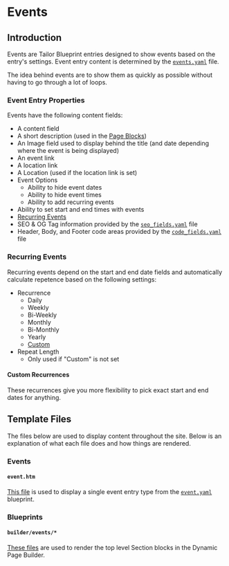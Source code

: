 # Events

## Introduction

Events are Tailor Blueprint entries designed to show events based on the entry's settings. Event entry content is determined by the [`events.yaml`](https://github.com/artistro08/tailor-starter/blob/main/seeds/blueprints/content/events/event.yaml) file.

The idea behind events are to show them as quickly as possible without having to go through a lot of loops.&#x20;

### Event Entry Properties

Events have the following content fields:

* A content field
* A short description (used in the [Page Blocks](pages/blocks/))
* An Image field used to display behind the title (and date depending where the event is being displayed)
* An event link
* A location link
* A Location (used if the location link is set)
* Event Options
  * Ability to hide event dates
  * Ability to hide event times
  * Ability to add recurring events
* Ability to set start and end times with events
* [Recurring Events](events.md#recurring-events)
* SEO & OG Tag information provided by the [`seo_fields.yaml`](https://github.com/artistro08/tailor-starter/blob/main/seeds/blueprints/content/mixins/builder/general\_options/seo\_fields.yaml) file
* Header, Body, and Footer code areas provided by the [`code_fields.yaml`](https://github.com/artistro08/tailor-starter/blob/main/seeds/blueprints/content/mixins/builder/general\_options/code\_fields.yaml) file

### Recurring Events

Recurring events depend on the start and end date fields and automatically calculate repetence based on the following settings:

* Recurrence
  * Daily
  * Weekly
  * Bi-Weekly
  * Monthly
  * Bi-Monthly
  * Yearly
  * [Custom](events.md#custom-recurrences)
* Repeat Length
  * &#x20;Only used if "Custom" is not set

#### Custom Recurrences

These recurrences give you more flexibility to pick exact start and end dates for anything.

## Template Files

The files below are used to display content throughout the site. Below is an explanation of what each file does and how things are rendered.&#x20;

### Events

#### `event.htm`

[This file](https://github.com/artistro08/tailor-starter/blob/main/pages/event.htm) is used to display a single event entry type from the [`event.yaml`](https://github.com/artistro08/tailor-starter/blob/main/seeds/blueprints/content/events/event.yaml) blueprint.&#x20;

### Blueprints

#### `builder/events/*`

[These files](https://github.com/artistro08/tailor-starter/tree/main/seeds/blueprints/content/mixins/builder/events) are used to render the top level Section blocks in the Dynamic Page Builder.

